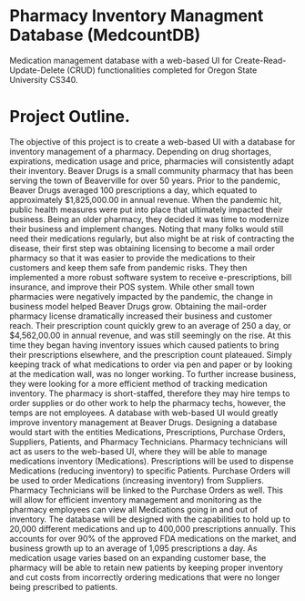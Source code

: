 # Pharmacy Inventory Managment Database (MedcountDB)
Medication management database with a web-based UI for Create-Read-Update-Delete (CRUD) functionalities completed for Oregon State University CS340.

# Project Outline.
The objective of this project is to create a web-based UI with a database for inventory management of a pharmacy. Depending on drug shortages, expirations, medication usage and price, pharmacies will consistently adapt their inventory.
Beaver Drugs is a small community pharmacy that has been serving the town of Beaverville for over 50 years. Prior to the pandemic, Beaver Drugs averaged 100 prescriptions a day, which equated to approximately $1,825,000.00 in annual revenue. When the pandemic hit, public health measures were put into place that ultimately impacted their business. Being an older pharmacy, they decided it was time to modernize their business and implement changes. Noting that many folks would still need their medications regularly, but also might be at risk of contracting the disease, their first step was obtaining licensing to become a mail order pharmacy so that it was easier to provide the medications to their customers and keep them safe from pandemic risks. They then implemented a more robust software system to receive e-prescriptions, bill insurance, and improve their POS system. 
While other small town pharmacies were negatively impacted by the pandemic, the change in business model helped Beaver Drugs grow. Obtaining the mail-order pharmacy license dramatically increased their business and customer reach. Their prescription count quickly grew to an average of 250 a day, or $4,562,00.00 in annual revenue, and was still seemingly on the rise. At this time they began having inventory issues which caused patients to bring their prescriptions elsewhere, and the prescription count plateaued. Simply keeping track of what medications to order via pen and paper or by looking at the medication wall, was no longer working. To further increase business, they were looking for a more efficient method of tracking medication inventory. The pharmacy is short-staffed, therefore they may hire temps to order supplies or do other work to help the pharmacy techs, however, the temps are not employees. 
A database with web-based UI would greatly improve inventory management at Beaver Drugs. Designing a database would start with the entities Medications, Prescriptions, Purchase Orders, Suppliers, Patients, and Pharmacy Technicians. Pharmacy technicians will act as users to the web-based UI, where they will be able to manage medications inventory (Medications). Prescriptions will be used to dispense Medications (reducing inventory) to specific Patients. Purchase Orders will be used to order Medications (increasing inventory) from Suppliers. Pharmacy Technicians will be linked to the Purchase Orders as well. This will allow for efficient inventory management and monitoring as the pharmacy employees can view all Medications going in and out of inventory. The database will be designed with the capabilities to hold up to 20,000 different medications and up to 400,000 prescriptions annually. This accounts for over 90% of the approved FDA medications on the market, and business growth up to an average of 1,095 prescriptions a day. As medication usage varies based on an expanding customer base, the pharmacy will be able to retain new patients by keeping proper inventory and cut costs from incorrectly ordering medications that were no longer being prescribed to patients. 
